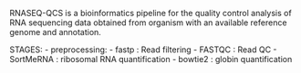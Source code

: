 RNASEQ-QCS is a bioinformatics pipeline for the quality control analysis of RNA sequencing data obtained from organism with an available reference genome and annotation.

STAGES:
    - preprocessing:
        - fastp : Read filtering
        - FASTQC : Read QC
        - SortMeRNA : ribosomal RNA quantification
        - bowtie2 : globin quantification
